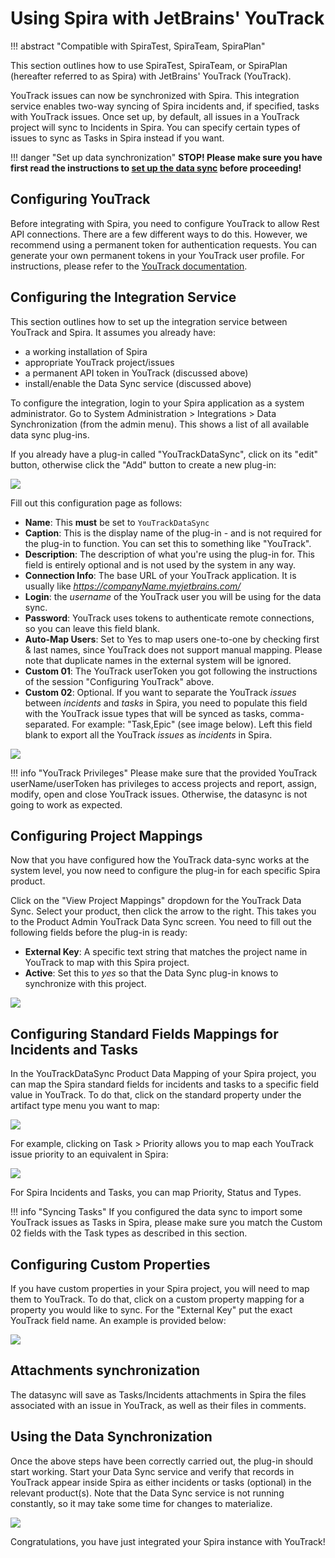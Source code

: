 # Using Spira with JetBrains' YouTrack
!!! abstract "Compatible with SpiraTest, SpiraTeam, SpiraPlan"

This section outlines how to use SpiraTest, SpiraTeam, or SpiraPlan (hereafter referred to as Spira) with JetBrains' YouTrack (YouTrack).

YouTrack issues can now be synchronized with Spira. This integration service enables two-way syncing of Spira incidents and, if specified, tasks with YouTrack issues. Once set up, by default, all issues in a YouTrack project will sync to Incidents in Spira. You can specify certain types of issues to sync as Tasks in Spira instead if you want.

!!! danger "Set up data synchronization"
    **STOP! Please make sure you have first read the instructions to [set up  the data sync](https://spiradoc.inflectra.com/External-Bug-Tracking-Integration/Setting-up-Data-Synchronization/) before proceeding!**


## Configuring YouTrack
Before integrating with Spira, you need to configure YouTrack to allow Rest API connections. There are a few different ways to do this. However, we recommend using a permanent token for authentication requests. You can generate your own permanent tokens in your YouTrack user profile. For instructions, please refer to the [YouTrack documentation](https://www.jetbrains.com/help/youtrack/standalone/Manage-Permanent-Token.html#obtain-permanent-token).


## Configuring the Integration Service
This section outlines how to set up the integration service between YouTrack and Spira. It assumes you already have:

- a working installation of Spira
- appropriate YouTrack project/issues
- a permanent API token in YouTrack (discussed above)
- install/enable the Data Sync service (discussed above)

To configure the integration, login to your Spira application as a system administrator. Go to System Administration > Integrations > Data Synchronization (from the admin menu). This shows a list of all available data sync plug-ins.

If you already have a plug-in called "YouTrackDataSync", click on its "edit" button, otherwise click the "Add" button to create a new plug-in:

![](img/YouTrack_01.png)

Fill out this configuration page as follows:

- **Name**: This **must** be set to `YouTrackDataSync`
- **Caption**: This is the display name of the plug-in - and is not required for the plug-in to function. You can set this to something like "YouTrack".
- **Description**: The description of what you're using the plug-in for. This field is entirely optional and is not used by the system in any way.
- **Connection Info**: The base URL of your YouTrack application. It is usually like *https://companyName.myjetbrains.com/*
- **Login**: the *username* of the YouTrack user you will be using for the data sync.
- **Password**: YouTrack uses tokens to authenticate remote connections, so you can leave this field blank.
- **Auto-Map Users**: Set to Yes to map users one-to-one by checking first & last names, since YouTrack does not support manual mapping. Please note that duplicate names in the external system will be ignored.
- **Custom 01**: The YouTrack userToken you got following the instructions of the session "Configuring YouTrack" above.
- **Custom 02**: Optional. If you want to separate the YouTrack *issues* between *incidents* and *tasks* in Spira, you need to populate this field with the YouTrack issue types that will be synced as tasks, comma-separated. For example:
"Task,Epic" (see image below). Left this field blank to export all the YouTrack *issues* as *incidents* in Spira.

![](img/YouTrack_02.png)


!!! info "YouTrack Privileges"
    Please make sure that the provided YouTrack userName/userToken has privileges to access projects and report, assign, modify, open and close YouTrack issues. Otherwise, the datasync is not going to work as expected.


## Configuring Project Mappings
Now that you have configured how the YouTrack data-sync works at the system level, you now need to configure the plug-in for each specific Spira product.

Click on the "View Project Mappings" dropdown for the YouTrack Data Sync. Select your product, then click the arrow to the right. This takes you to the Product Admin YouTrack Data Sync screen. You need to fill out the following fields before the plug-in is ready:

- **External Key**: A specific text string that matches the project name in YouTrack to map with this Spira project.
- **Active**: Set this to *yes* so that the Data Sync plug-in knows to synchronize with this project.

![](img/YouTrack_03.png)


## Configuring  Standard Fields Mappings for Incidents and Tasks
In the YouTrackDataSync Product Data Mapping of your Spira project, you can map the Spira standard fields for incidents and tasks to a specific field value in YouTrack. To do that, click on the standard property under the artifact type menu you want to map:

![](img/YouTrack_04.png)

For example, clicking on Task > Priority allows you to map each YouTrack issue priority to an equivalent in Spira:

![](img/YouTrack_05.png)


For Spira Incidents and Tasks, you can map Priority, Status and Types.

!!! info "Syncing Tasks"
    If you configured the data sync to import some YouTrack issues as Tasks in Spira, please make sure you match the Custom 02 fields with the Task types as described in this section. 

## Configuring Custom Properties
If you have custom properties in your Spira project, you will need to map them to YouTrack. To do that, click on a custom property mapping for a property you would like to sync. For the "External Key" put the exact YouTrack field name. An example is provided below:

![](img/YouTrack_06.png)

## Attachments synchronization
The datasync will save as Tasks/Incidents attachments in Spira the files associated with an issue in YouTrack, as well as their files in comments.

## Using the Data Synchronization
Once the above steps have been correctly carried out, the plug-in should start working. Start your Data Sync service and verify that records in YouTrack appear inside Spira as either incidents or tasks (optional) in the relevant product(s). Note that the Data Sync service is not running constantly, so it may take some time for changes to materialize.

![](img/YouTrack_07.png)

Congratulations, you have just integrated your Spira instance with YouTrack!